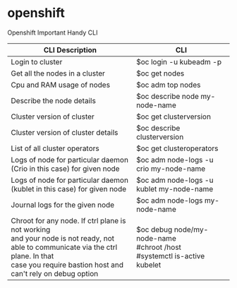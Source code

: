 # openshift
Openshift Important Handy CLI

| CLI Description  | CLI           |
| ---------------- | ------------- |
| Login to cluster     | $oc login -u kubeadm -p <password>  |
| Get all the nodes in a cluster     | $oc get nodes   |
| Cpu and RAM usage of nodes  | $oc adm top nodes  |
| Describe the node details   | $oc describe node my-node-name |
| Cluster version of cluster  | $oc get clusterversion |
| Cluster version of cluster details | $oc describe clusterversion |
| List of all cluster operators | $oc get clusteroperators |
| Logs of node for particular daemon (Crio in this case) for given node | $oc adm node-logs -u crio my-node-name |
| Logs of node for particular daemon (kublet in this case) for given node | $oc adm node-logs -u kublet my-node-name |  
| Journal logs for the given node | $oc adm node-logs my-node-name|
| Chroot for any node. If ctrl plane is not working <br> and your node is not ready, not able to communicate via the ctrl plane. In that <br> case you require bastion host and can't rely on debug option | $oc debug node/my-node-name <br> #chroot /host <br> #systemctl is-active kubelet|
